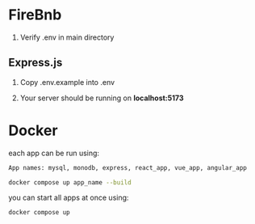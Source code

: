 # FireBnb

1. Verify .env in main directory

## Express.js

1. Copy .env.example into .env


5. Your server should be running on **localhost:5173**

# Docker

each app can be run using:

```bash
App names: mysql, monodb, express, react_app, vue_app, angular_app

docker compose up app_name --build
```

you can start all apps at once using:

```bash
docker compose up
```
